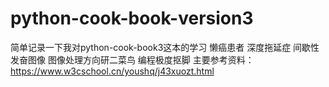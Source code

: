 # python-cook-book-version3
简单记录一下我对python-cook-book3这本的学习
懒癌患者
深度拖延症
间歇性发奋图像
图像处理方向研二菜鸟
编程极度抠脚
主要参考资料：https://www.w3cschool.cn/youshq/j43xuozt.html
